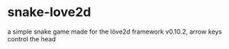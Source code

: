 # snake-love2d
a simple snake game made for the löve2d framework v0.10.2, arrow keys control the head
